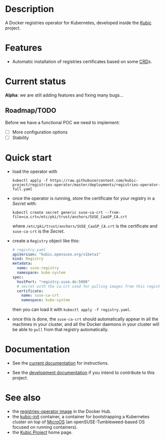 # Description

A Docker registries operator for Kubernetes, developed inside the
[Kubic](https://en.opensuse.org/Portal:Kubic) project.

# Features

* Automatic installation of registries certificates based on
some [CRD](https://kubernetes.io/docs/concepts/extend-kubernetes/api-extension/custom-resources/)s.
 
# Current status

**Alpha**: we are still adding features and fixing many bugs...

## Roadmap/TODO

Before we have a functional POC we need to implement:

* [ ] More configuration options
* [ ] Stability

# Quick start

* load the operator with

    ```
    kubectl apply -f https://raw.githubusercontent.com/kubic-project/registries-operator/master/deployments/registries-operator-full.yaml
    ```
    
* once the operator is running, store the certificate for your registry in a _Secret_ with:

    ```
    kubectl create secret generic suse-ca-crt --from-file=ca.crt=/etc/pki/trust/anchors/SUSE_CaaSP_CA.crt
    ```

  where `/etc/pki/trust/anchors/SUSE_CaaSP_CA.crt` is the certificate and `suse-ca-crt` is the _Secret_.

* create a `Registry` object like this:

    ```yaml
    # registry.yaml
    apiVersion: "kubic.opensuse.org/v1beta1"
    kind: Registry
    metadata:
      name: suse-registry
      namespace: kube-system
    spec:
      hostPort: "registry.suse.de:5000"
      # secret with the ca.crt used for pulling images from this registry
      certificate:
        name: suse-ca-crt
        namespace: kube-system
    ``` 
    
    then you can load it with `kubectl apply -f registry.yaml`.

* once this is done, the `suse-ca-crt` should automatically appear in all
  the machines in your cluster, and all the Docker daemons in your cluster
  will be able to `pull` from that registry automatically.

# Documentation

* See the [current documentation](docs/README.md) for instructions.

* See the [development documentation](docs/devel.md) if you intend to contribute to this project.


# See also

* the [registries-operator image](https://hub.docker.com/r/opensuse/registries-operator/) in the Docker Hub.
* the [kubic-init](https://github.com/kubic-project/kubic-init) container, a container for
bootstrapping a Kubernetes cluster on top of [MicroOS](https://en.opensuse.org/Kubic:MicroOS)
(an openSUSE-Tumbleweed-based OS focused on running containers).
* the [Kubic Project](https://en.opensuse.org/Portal:Kubic) home page.
